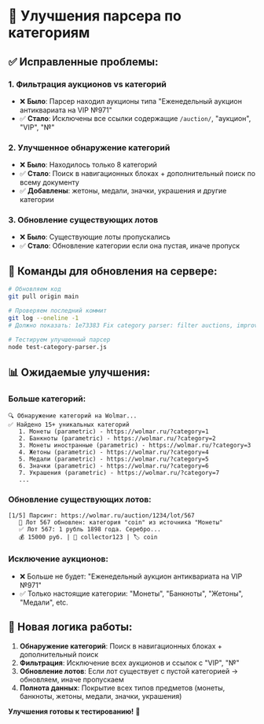 # 🚀 Улучшения парсера по категориям

## ✅ **Исправленные проблемы:**

### 1. **Фильтрация аукционов vs категорий**
- ❌ **Было**: Парсер находил аукционы типа "Еженедельный аукцион антиквариата на VIP №971"
- ✅ **Стало**: Исключены все ссылки содержащие `/auction/`, "аукцион", "VIP", "№"

### 2. **Улучшенное обнаружение категорий**
- ❌ **Было**: Находилось только 8 категорий
- ✅ **Стало**: Поиск в навигационных блоках + дополнительный поиск по всему документу
- ✅ **Добавлены**: жетоны, медали, значки, украшения и другие категории

### 3. **Обновление существующих лотов**
- ❌ **Было**: Существующие лоты пропускались
- ✅ **Стало**: Обновление категории если она пустая, иначе пропуск

## 🔧 **Команды для обновления на сервере:**

```bash
# Обновляем код
git pull origin main

# Проверяем последний коммит
git log --oneline -1
# Должно показать: 1e73383 Fix category parser: filter auctions, improve category detection, update existing lots

# Тестируем улучшенный парсер
node test-category-parser.js
```

## 📊 **Ожидаемые улучшения:**

### **Больше категорий:**
```
🔍 Обнаружение категорий на Wolmar...
✅ Найдено 15+ уникальных категорий
   1. Монеты (parametric) - https://wolmar.ru/?category=1
   2. Банкноты (parametric) - https://wolmar.ru/?category=2
   3. Монеты иностранные (parametric) - https://wolmar.ru/?category=3
   4. Жетоны (parametric) - https://wolmar.ru/?category=4
   5. Медали (parametric) - https://wolmar.ru/?category=5
   6. Значки (parametric) - https://wolmar.ru/?category=6
   7. Украшения (parametric) - https://wolmar.ru/?category=7
   ...
```

### **Обновление существующих лотов:**
```
[1/5] Парсинг: https://wolmar.ru/auction/1234/lot/567
   🔄 Лот 567 обновлен: категория "coin" из источника "Монеты"
   ✅ Лот 567: 1 рубль 1898 года. Серебро...
   💰 15000 руб. | 👤 collector123 | 🏷️ coin
```

### **Исключение аукционов:**
- ❌ Больше не будет: "Еженедельный аукцион антиквариата на VIP №971"
- ✅ Только настоящие категории: "Монеты", "Банкноты", "Жетоны", "Медали", etc.

## 🎯 **Новая логика работы:**

1. **Обнаружение категорий**: Поиск в навигационных блоках + дополнительный поиск
2. **Фильтрация**: Исключение всех аукционов и ссылок с "VIP", "№"
3. **Обновление лотов**: Если лот существует с пустой категорией → обновляем, иначе пропускаем
4. **Полнота данных**: Покрытие всех типов предметов (монеты, банкноты, жетоны, медали, значки, украшения)

**Улучшения готовы к тестированию!** 🚀

